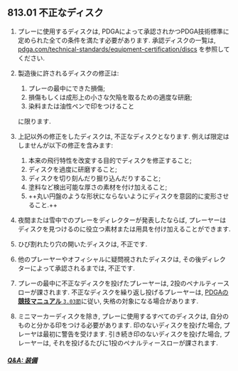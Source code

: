 ## 813.01 不正なディスク

1. プレーに使用するディスクは,
PDGAによって承認されかつPDGA技術標準に定められた全ての条件を満たす必要があります.
承認ディスクの一覧は,
[pdga.com/technical-standards/equipment-certification/discs](https://pdga.com/technical-standards/equipment-certification/discs)
を参照してください.

1. 製造後に許されるディスクの修正は:

    1. プレーの最中にできた損傷;
    1. 損傷もしくは成形上の小さな欠陥を取るための適度な研磨;
    1. 染料または油性ペンで印をつけること

    に限ります.

1. 上記以外の修正をしたディスクは,
不正なディスクとなります.
例えば限定はしませんが以下の修正を含みます:

    1. 本来の飛行特性を改変する目的でディスクを修正すること;
    1. ディスクを過度に研磨すること;
    1. ディスクを切り刻んだり掘り込んだりすること;
    1. 塗料など検出可能な厚さの素材を付け加えること;
    1. ++丸い円盤のような形状にならないようにディスクを意図的に変形させること.++

1. 夜間または雪中でのプレーをディレクターが発表したならば,
プレーヤーはディスクを見つけるのに役立つ素材または用具を付け加えることができます.

1. ひび割れたり穴の開いたディスクは,
不正です.

1. 他のプレーヤーやオフィシャルに疑問視されたディスクは,
その後ディレクターによって承認されるまでは,
不正です.

1. プレーの最中に不正なディスクを投げたプレーヤーは,
2投のペナルティースローが課されます.
不正なディスクを繰り返し投げるプレーヤーは,
[PDGAの**競技マニュアル** `3.03節`](http://www.jpdga.jp/dgcm.php)に従い,
失格の対象になる場合があります.

1. ミニマーカーディスクを除き,
プレーに使用するすべてのディスクは,
自分のものと分かる印をつける必要があります.
印のないディスクを投げた場合,
プレーヤは最初に警告を受けます.
引き続き印のないディスクを投げた場合,
プレーヤーは,
それを投げるたびに1投のペナルティースローが課されます.

##### [Q&A: 装備](qa-equ)
